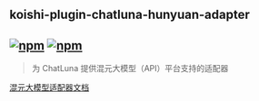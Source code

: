 ## koishi-plugin-chatluna-hunyuan-adapter

## [![npm](https://img.shields.io/npm/v/koishi-plugin-chatluna-hunyuan-adapter)](https://www.npmjs.com/package/koishi-plugin-chatluna-hunyuan) [![npm](https://img.shields.io/npm/dm/koishi-plugin-chatluna-hunyuan-adapter)](https://www.npmjs.com/package//koishi-plugin-chatluna-hunyuan-adapter)

> 为 ChatLuna 提供混元大模型（API）平台支持的适配器

[混元大模型适配器文档](https://chatluna.chat/guide/configure-model-platform/hunyuan.html)
